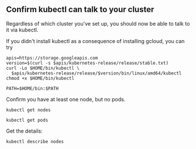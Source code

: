 ## Confirm kubectl can talk to your cluster

Regardless of which cluster you've set up,
you should now be able to talk to it via kubectl.

If you didn't install kubectl as a consequence of
installing gcloud, you can try


<!-- @optionallyInstallIndependentKubectl -->
```
apis=https://storage.googleapis.com
version=$(curl -s $apis/kubernetes-release/release/stable.txt)
curl -Lo $HOME/bin/kubectl \
  $apis/kubernetes-release/release/$version/bin/linux/amd64/kubectl
chmod +x $HOME/bin/kubectl
```

```
PATH=$HOME/bin:$PATH
```

Confirm you have at least one node, but no pods.

<!-- @getNodes -->
```
kubectl get nodes
```

<!-- @getPods -->
```
kubectl get pods
```

Get the details:
```
kubectl describe nodes
```
